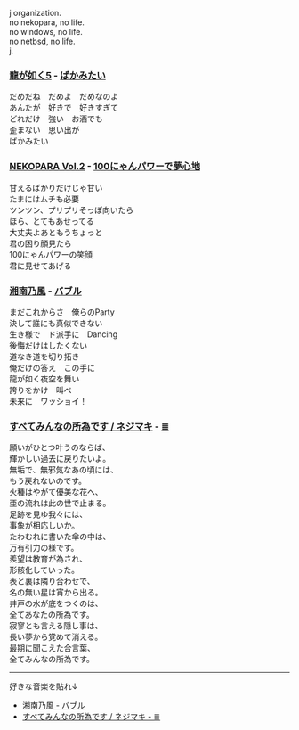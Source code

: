 j organization.  
no nekopara, no life.  
no windows, no life.  
no netbsd, no life.  
j.

### [龍が如く5](https://ryu-ga-gotoku.com/five/) - [ばかみたい](https://www.youtube.com/watch?v=ZSBnCOGj2t4)
だめだね　だめよ　だめなのよ  
あんたが　好きで　好きすぎて  
どれだけ　強い　お酒でも  
歪まない　思い出が  
ばかみたい

### [NEKOPARA Vol.2](http://pc.nekopara.com/vol/vol02.html) - [100にゃんパワーで夢心地](https://www.youtube.com/watch?v=3fd0mxW_EeI)
甘えるばかりだけじゃ甘い  
たまにはムチも必要  
ツンツン、プリプリそっぽ向いたら  
ほら、とてもあせってる  
大丈夫よあともうちょっと  
君の困り顔見たら  
100にゃんパワーの笑顔  
君に見せてあげる   

### [湘南乃風](https://www.134r.com/) - [バブル](https://www.youtube.com/watch?v=wcjvmvTv88U)
まだこれからさ　俺らのParty  
決して誰にも真似できない  
生き様で　ド派手に　Dancing  
後悔だけはしたくない  
道なき道を切り拓き  
俺だけの答え　この手に  
龍が如く夜空を舞い  
誇りをかけ　叫べ  
未来に　ワッショイ！  

### [すべてみんなの所為です / ネジマキ](https://www.youtube.com/channel/UCdrPudEZsBLKc-FQ4jUm42A) - [≣](https://www.youtube.com/watch?v=JzC1fMy01eo)
願いがひとつ叶うのならば、  
輝かしい過去に戻りたいよ。  
無垢で、無邪気なあの頃には、  
もう戻れないのです。  
火種はやがて優美な花へ、  
亜の流れは此の世で止まる。  
足跡を見ゆ我々には、  
事象が相応しいか。  
たわむれに書いた傘の中は、  
万有引力の様です。  
羨望は教育が為され、  
形骸化していった。  
表と裏は隣り合わせで、  
名の無い星は宵から出る。  
井戸の水が底をつくのは、  
全てあなたの所為です。  
寂寥とも言える隠し事は、  
長い夢から覚めて消える。  
最期に聞こえた合言葉、  
全てみんなの所為です。  

---

好きな音楽を貼れ↓  
- [湘南乃風 - バブル](https://www.youtube.com/watch?v=wcjvmvTv88U)
- [すべてみんなの所為です / ネジマキ - ≣](https://www.youtube.com/watch?v=JzC1fMy01eo)

